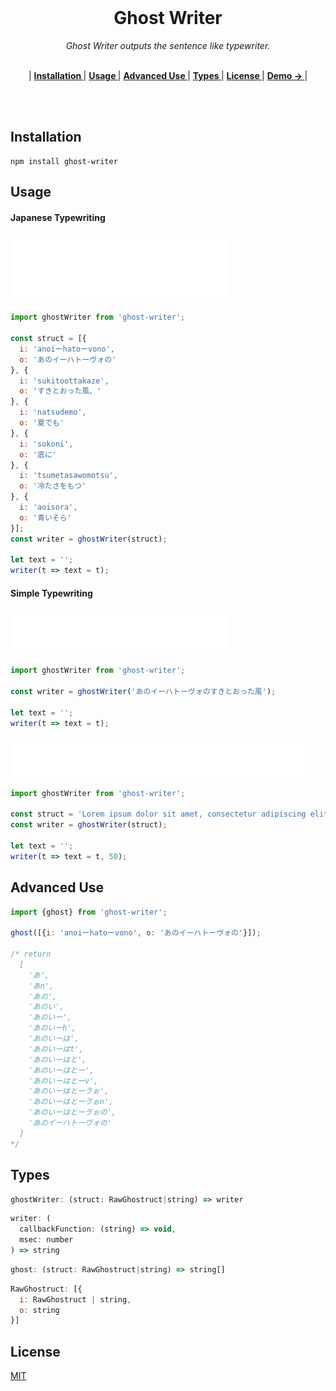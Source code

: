 <br>
<h1 align="center">Ghost Writer</h1>
<p align="center"><em>Ghost Writer outputs the sentence like typewriter.</em></p>
<p align="center">
<br>
|
<b><a href="#installation"> Installation </a></b>|
<b><a href="#usage"> Usage </a></b>|
<b><a href="#advanced-use"> Advanced Use </a></b>|
<b><a href="#types"> Types </a></b>|
<b><a href="#license"> License </a></b>|
<b><a href="http://ideyuta.com/ghost-writer/" target="_blank"> Demo → </a></b>|
</p>
<br>
<br>

## Installation

```
npm install ghost-writer
```

## Usage

#### Japanese Typewriting

![Demo - Ghostruct](./demo-ghostruct.gif)

```js
import ghostWriter from 'ghost-writer';

const struct = [{
  i: 'anoiーhatoーvono',
  o: 'あのイーハトーヴォの'
}, {
  i: 'sukitoottakaze',
  o: 'すきとおった風、'
}, {
  i: 'natsudemo',
  o: '夏でも'
}, {
  i: 'sokoni',
  o: '底に'
}, {
  i: 'tsumetasawomotsu',
  o: '冷たさをもつ'
}, {
  i: 'aoisora',
  o: '青いそら'
}];
const writer = ghostWriter(struct);

let text = '';
writer(t => text = t);
```

#### Simple Typewriting

![Demo - Simple Text](./demo-simple-text.gif)

```js
import ghostWriter from 'ghost-writer';

const writer = ghostWriter('あのイーハトーヴォのすきとおった風');

let text = '';
writer(t => text = t);
```

![Demo - English](./demo-en.gif)

```js
import ghostWriter from 'ghost-writer';

const struct = 'Lorem ipsum dolor sit amet, consectetur adipiscing elit';
const writer = ghostWriter(struct);

let text = '';
writer(t => text = t, 50);
```

## Advanced Use

```js
import {ghost} from 'ghost-writer';

ghost([{i: 'anoiーhatoーvono', o: 'あのイーハトーヴォの'}]);

/* return
  [
    'あ',
    'あn',
    'あの',
    'あのい',
    'あのいー',
    'あのいーh',
    'あのいーは',
    'あのいーはt',
    'あのいーはと',
    'あのいーはとー',
    'あのいーはとーv',
    'あのいーはとーゔぉ',
    'あのいーはとーゔぉn',
    'あのいーはとーゔぉの',
    'あのイーハトーヴォの'
  ]
*/
```


## Types

```js
ghostWriter: (struct: RawGhostruct|string) => writer
```

```js
writer: (
  callbackFunction: (string) => void,
  msec: number
) => string
```

```js
ghost: (struct: RawGhostruct|string) => string[]
```

```js
RawGhostruct: [{
  i: RawGhostruct | string,
  o: string
}]
```

## License

[MIT](https://github.com/ideyuta/ghost-writer/blob/master/LICENSE)
